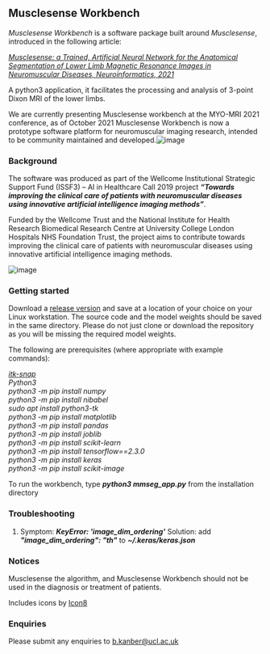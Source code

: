 ## Musclesense Workbench

*Musclesense Workbench* is a software package built around *Musclesense*, introduced in the following article:

*[Musclesense: a Trained, Artificial Neural Network for the Anatomical Segmentation of Lower Limb Magnetic Resonance Images in Neuromuscular Diseases, Neuroinformatics, 2021](https://pubmed.ncbi.nlm.nih.gov/32892313/)*

A python3 application, it facilitates the processing and analysis of 3-point Dixon MRI of the lower limbs.

We are currently presenting Musclesense workbench at the MYO-MRI 2021 conference, as of October 2021 Musclesense Workbench is now a prototype software platform for neuromuscular imaging research, intended to be community maintained and developed.![image](https://user-images.githubusercontent.com/12815964/137637034-e9887e9b-101f-4bbe-ab88-c8a25e17441b.png)

### Background

The software was produced as part of the Wellcome Institutional Strategic Support Fund (ISSF3) – AI in Healthcare Call 2019 project ***“Towards improving the clinical care of patients with neuromuscular diseases using innovative artificial intelligence imaging methods”***. 

Funded by the Wellcome Trust and the National Institute for Health Research Biomedical Research Centre at University College London Hospitals NHS Foundation Trust, the project aims to contribute towards improving the clinical care of patients with neuromuscular diseases using innovative artificial intelligence imaging methods.

![image](https://user-images.githubusercontent.com/12815964/119413079-df4f1780-bce4-11eb-8661-678c53ad945e.png)

### Getting started

Download a [release version](https://github.com/bariskanber/musclesenseworkbench/releases) and save at a location of your choice on your Linux workstation. The source code and the model weights should be saved in the same directory. Please do not just clone or download the repository as you will be missing the required model weights.

The following are prerequisites (where appropriate with example commands):   
  
*[itk-snap](http://www.itksnap.org)  
Python3  
python3 -m pip install numpy  
python3 -m pip install nibabel  
sudo apt install python3-tk  
python3 -m pip install matplotlib  
python3 -m pip install pandas  
python3 -m pip install joblib  
python3 -m pip install scikit-learn  
python3 -m pip install tensorflow==2.3.0  
python3 -m pip install keras  
python3 -m pip install scikit-image*  

To run the workbench, type ***python3 mmseg_app.py*** from the installation directory

### Troubleshooting
1.  Symptom: ***KeyError: 'image_dim_ordering'*** Solution: add ***"image_dim_ordering": "th"*** to ***~/.keras/keras.json***

### Notices
Musclesense the algorithm, and Musclesense Workbench should not be used in the diagnosis or treatment of patients.

Includes icons by [Icon8](https://icons8.com)

### Enquiries
Please submit any enquiries to <b.kanber@ucl.ac.uk>
